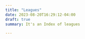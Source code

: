 ```yaml
---
title: "Leagues"
date: 2023-08-20T16:29:12-04:00
draft: true
summary: It's an Index of leagues

---
```


